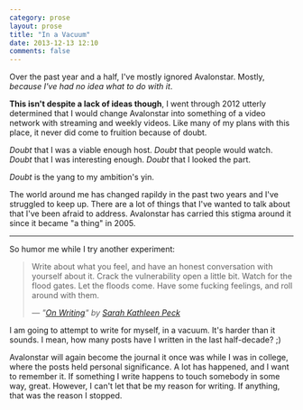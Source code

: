 ```yaml
---
category: prose
layout: prose
title: "In a Vacuum"
date: 2013-12-13 12:10
comments: false
---
```


Over the past year and a half, I've mostly ignored Avalonstar. Mostly, *because I've had no idea what to do with it*.

**This isn't despite a lack of ideas though**, I went through 2012 utterly determined that I would change Avalonstar into something of a video network with streaming and weekly videos. Like many of my plans with this place, it never did come to fruition because of doubt.

*Doubt* that I was a viable enough host. *Doubt* that people would watch. *Doubt* that I was interesting enough. *Doubt* that I looked the part.

*Doubt* is the yang to my ambition's yin.

The world around me has changed rapildy in the past two years and I've struggled to keep up. There are a lot of things that I've wanted to talk about that I've been afraid to address. Avalonstar has carried this stigma around it since it became "a thing" in 2005.

---

So humor me while I try another experiment:

> Write about what you feel, and have an honest conversation with yourself about it. Crack the vulnerability open a little bit. Watch for the flood gates. Let the floods come. Have some fucking feelings, and roll around with them.
>
> <cite>— "[On Writing][1]" by [Sarah Kathleen Peck][2]</cite>

I am going to attempt to write for myself, in a vacuum. It's harder than it sounds. I mean, how many posts have I written in the last half-decade? ;)

Avalonstar will again become the journal it once was while I was in college, where the posts held personal significance. A lot has happened, and I want to remember it. If something I write happens to touch somebody in some way, great. However, I can't let that be my reason for writing. If anything, that was the reason I stopped.

[1]: https://medium.com/on-writing-2/29dd3fcf86c1
[2]: https://medium.com/@sarahkpeck
